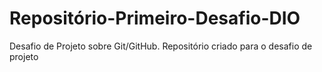 # Repositório-Primeiro-Desafio-DIO
Desafio de Projeto sobre Git/GitHub.
Repositório criado para o desafio de projeto
